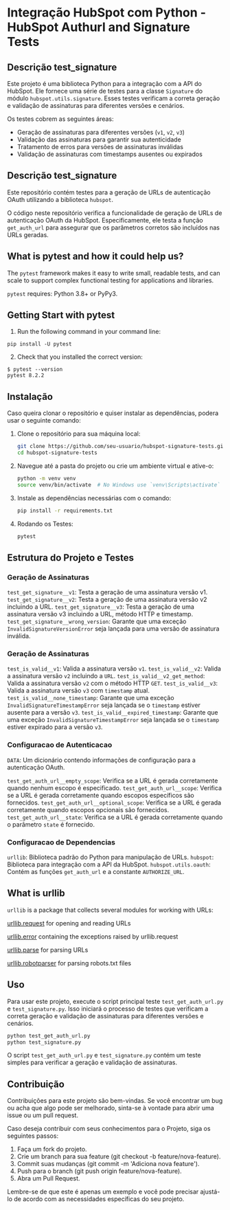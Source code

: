 # Integração HubSpot com Python - HubSpot Authurl and Signature Tests

## Descrição test_signature

Este projeto é uma biblioteca Python para a integração com a API do HubSpot. Ele fornece uma série de testes para a classe `Signature` do módulo `hubspot.utils.signature`. Esses testes verificam a correta geração e validação de assinaturas para diferentes versões e cenários.

Os testes cobrem as seguintes áreas:

- Geração de assinaturas para diferentes versões (`v1`, `v2`, `v3`)
- Validação das assinaturas para garantir sua autenticidade
- Tratamento de erros para versões de assinaturas inválidas
- Validação de assinaturas com timestamps ausentes ou expirados

## Descrição test_signature

Este repositório contém testes para a geração de URLs de autenticação OAuth utilizando a biblioteca `hubspot`.

O código neste repositório verifica a funcionalidade de geração de URLs de autenticação OAuth da HubSpot. Especificamente, ele testa a função `get_auth_url` para assegurar que os parâmetros corretos são incluídos nas URLs geradas.

## What is pytest and how it could help us?

The `pytest` framework makes it easy to write small, readable tests, and can scale to support complex functional testing for applications and libraries.

`pytest` requires: Python 3.8+ or PyPy3.

## Getting Start with pytest

1. Run the following command in your command line:

```
pip install -U pytest
```

2. Check that you installed the correct version:

```
$ pytest --version
pytest 8.2.2
```

## Instalação

Caso queira clonar o repositório e quiser instalar as dependências, podera usar o seguinte comando:

1. Clone o repositório para sua máquina local:
    ```bash
    git clone https://github.com/seu-usuario/hubspot-signature-tests.git
    cd hubspot-signature-tests
    ```
2. Navegue até a pasta do projeto ou crie um ambiente virtual e ative-o:
    ```bash
    python -m venv venv
    source venv/bin/activate  # No Windows use `venv\Scripts\activate`
    ```
3. Instale as dependências necessárias com o comando:
    ```bash
    pip install -r requirements.txt
    ```
4. Rodando os Testes:
    ```bash
    pytest
    ```

## Estrutura do Projeto e Testes

### Geração de Assinaturas

`test_get_signature__v1`: Testa a geração de uma assinatura versão v1.
`test_get_signature__v2`: Testa a geração de uma assinatura versão v2 incluindo a URL.
`test_get_signature__v3`: Testa a geração de uma assinatura versão v3 incluindo a URL, método HTTP e timestamp.
`test_get_signature__wrong_version`: Garante que uma exceção `InvalidSignatureVersionError` seja lançada para uma versão de assinatura inválida.

### Geração de Assinaturas

`test_is_valid__v1`: Valida a assinatura versão `v1`.
`test_is_valid__v2`: Valida a assinatura versão `v2` incluindo a `URL`.
`test_is_valid__v2_get_method`: Valida a assinatura versão `v2` com o método HTTP `GET`.
`test_is_valid__v3`: Valida a assinatura versão `v3` com `timestamp` atual.
`test_is_valid__none_timestamp`: Garante que uma exceção `InvalidSignatureTimestampError` seja lançada se o `timestamp` estiver ausente para a versão `v3`.
`test_is_valid__expired_timestamp`: Garante que uma exceção `InvalidSignatureTimestampError` seja lançada se o `timestamp` estiver expirado para a versão `v3`.

### Configuracao de Autenticacao

`DATA`: Um dicionário contendo informações de configuração para a autenticação OAuth.

`test_get_auth_url__empty_scope`: Verifica se a URL é gerada corretamente quando nenhum escopo é especificado.
`test_get_auth_url__scope`: Verifica se a URL é gerada corretamente quando escopos específicos são fornecidos.
`test_get_auth_url__optional_scope`: Verifica se a URL é gerada corretamente quando escopos opcionais são fornecidos.
`test_get_auth_url__state`: Verifica se a URL é gerada corretamente quando o parâmetro `state` é fornecido.

### Configuracao de Dependencias

`urllib`: Biblioteca padrão do Python para manipulação de URLs.
`hubspot`: Biblioteca para integração com a API da HubSpot.
`hubspot.utils.oauth`: Contém as funções `get_auth_url` e a constante `AUTHORIZE_URL`.

## What is urllib

`urllib` is a package that collects several modules for working with URLs:

[urllib.request](https://docs.python.org/3/library/urllib.request.html#module-urllib.request) for opening and reading URLs

[urllib.error](https://docs.python.org/3/library/urllib.error.html#module-urllib.error) containing the exceptions raised by urllib.request

[urllib.parse](https://docs.python.org/3/library/urllib.parse.html#module-urllib.parse) for parsing URLs

[urllib.robotparser](https://docs.python.org/3/library/urllib.robotparser.html#module-urllib.robotparser) for parsing robots.txt files

## Uso

Para usar este projeto, execute o script principal teste `test_get_auth_url.py` e `test_signature.py`. Isso iniciará o processo de testes que verificam a correta geração e validação de assinaturas para diferentes versões e cenários.

```bash
python test_get_auth_url.py
python test_signature.py
```

O script `test_get_auth_url.py` e `test_signature.py` contém um teste simples para verificar a geração e validação de assinaturas.


## Contribuição

Contribuições para este projeto são bem-vindas. Se você encontrar um bug ou acha que algo pode ser melhorado, sinta-se à vontade para abrir uma issue ou um pull request.

Caso deseja contribuir com seus conhecimentos para o Projeto, siga os seguintes passos:

1. Faça um fork do projeto.
2. Crie um branch para sua feature (git checkout -b feature/nova-feature).
3. Commit suas mudanças (git commit -m 'Adiciona nova feature').
4. Push para o branch (git push origin feature/nova-feature).
5. Abra um Pull Request.

Lembre-se de que este é apenas um exemplo e você pode precisar ajustá-lo de acordo com as necessidades específicas do seu projeto.